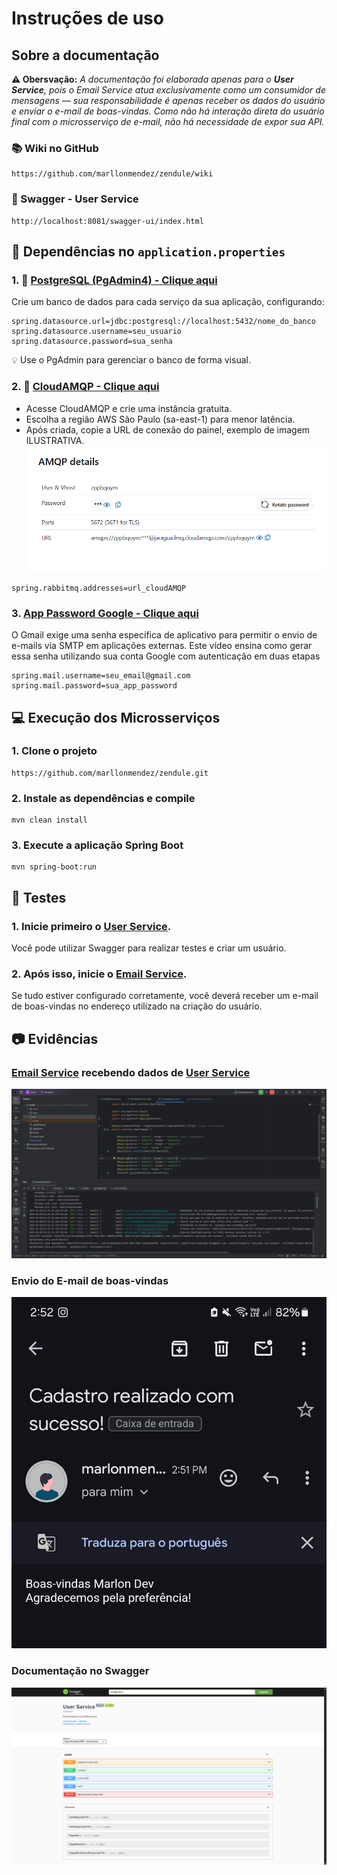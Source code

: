 # Instruções de uso

## Sobre a documentação
**⚠️ Obersvação:** _A documentação foi elaborada apenas para o **User Service**, pois o Email Service atua exclusivamente como um consumidor de mensagens — sua responsabilidade é apenas receber os dados do usuário e enviar o e-mail de boas-vindas. Como não há interação direta do usuário final com o microsserviço de e-mail, não há necessidade de expor sua API._

### 📚 Wiki no GitHub
```
https://github.com/marllonmendez/zendule/wiki
```
### 📌 Swagger - User Service
```
http://localhost:8081/swagger-ui/index.html
```

## 🔧 Dependências no ``application.properties``

### 1. 🔗 [PostgreSQL (PgAdmin4) - Clique aqui](https://www.postgresql.org/)
Crie um banco de dados para cada serviço da sua aplicação, configurando:
```
spring.datasource.url=jdbc:postgresql://localhost:5432/nome_do_banco
spring.datasource.username=seu_usuario
spring.datasource.password=sua_senha
```
💡 Use o PgAdmin para gerenciar o banco de forma visual.

### 2. 🐰 [CloudAMQP - Clique aqui](https://www.cloudamqp.com/)
- Acesse CloudAMQP e crie uma instância gratuita.
- Escolha a região AWS São Paulo (sa-east-1) para menor latência.
- Após criada, copie a URL de conexão do painel, exemplo de imagem ILUSTRATIVA.
![CloudAMQP](/assets/cloudAMQP.png)
```
spring.rabbitmq.addresses=url_cloudAMQP
```

### 3. [App Password Google - Clique aqui](https://www.youtube.com/watch?v=A6lASY-Yu-I&t=2s)
O Gmail exige uma senha específica de aplicativo para permitir o envio de e-mails via SMTP em aplicações externas.
Este vídeo ensina como gerar essa senha utilizando sua conta Google com autenticação em duas etapas
```
spring.mail.username=seu_email@gmail.com
spring.mail.password=sua_app_password
```

## 💻 Execução dos Microsserviços

### 1. Clone o projeto
```
https://github.com/marllonmendez/zendule.git
```

### 2. Instale as dependências e compile
```
mvn clean install
```

### 3. Execute a aplicação Spring Boot
```
mvn spring-boot:run
```

## 🧪 Testes

### 1. Inicie primeiro o [User Service](user).
Você pode utilizar Swagger para realizar testes e criar um usuário.

### 2. Após isso, inicie o [Email Service](email).
Se tudo estiver configurado corretamente, você deverá receber um e-mail de boas-vindas no endereço utilizado na criação do usuário.

## 📷 Evidências

### [Email Service](email) recebendo dados de [User Service](user)
![Email Service](/assets/email-service.png)

### Envio do E-mail de boas-vindas
![Email Service](/assets/boas-vindas.png)

### Documentação no Swagger
![Swagger](/assets/swagger.png)